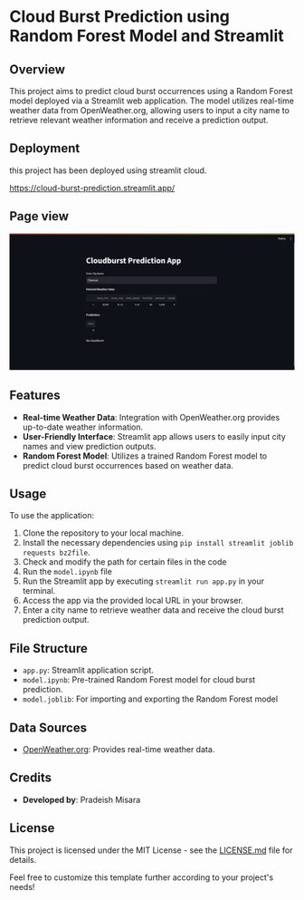 # Cloud Burst Prediction using Random Forest Model and Streamlit 

## Overview
This project aims to predict cloud burst occurrences using a Random Forest model deployed via a Streamlit web application. The model utilizes real-time weather data from OpenWeather.org, allowing users to input a city name to retrieve relevant weather information and receive a prediction output.


## Deployment
this project has been deployed using streamlit cloud.

https://cloud-burst-prediction.streamlit.app/

## Page view
![Streamlit Page](https://github.com/pradeish29/cloud-burst-predict/blob/main/Streamlit_page.jpg)

## Features
- **Real-time Weather Data**: Integration with OpenWeather.org provides up-to-date weather information.
- **User-Friendly Interface**: Streamlit app allows users to easily input city names and view prediction outputs.
- **Random Forest Model**: Utilizes a trained Random Forest model to predict cloud burst occurrences based on weather data.

## Usage
To use the application:
1. Clone the repository to your local machine.
2. Install the necessary dependencies using `pip install streamlit joblib requests bz2file`.
3. Check and modify the path for certain files in the code
4. Run the `model.ipynb` file 
5. Run the Streamlit app by executing `streamlit run app.py` in your terminal.
6. Access the app via the provided local URL in your browser.
7. Enter a city name to retrieve weather data and receive the cloud burst prediction output.

## File Structure
- `app.py`: Streamlit application script.
- `model.ipynb`: Pre-trained Random Forest model for cloud burst prediction.
- `model.joblib`: For importing and exporting the Random Forest model 

## Data Sources
- [OpenWeather.org](https://openweathermap.org/): Provides real-time weather data.

## Credits
- **Developed by**: Pradeish Misara 


## License
This project is licensed under the MIT License - see the [LICENSE.md](LICENSE.md) file for details.



Feel free to customize this template further according to your project's needs!

